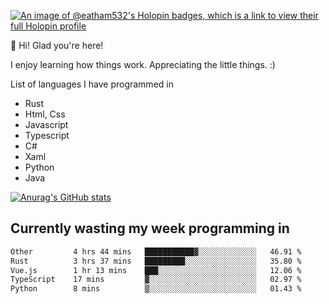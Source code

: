 [![An image of @eatham532's Holopin badges, which is a link to view their full Holopin profile](https://holopin.me/eatham532)](https://holopin.io/@eatham532)


👋 Hi! Glad you're here!

I enjoy learning how things work. Appreciating the little things. :)


List of languages I have programmed in
- Rust
- Html, Css
- Javascript
- Typescript
- C#
- Xaml
- Python
- Java

[![Anurag's GitHub stats](https://github-readme-stats.vercel.app/api?username=Eatham532&theme=dark)](https://github.com/anuraghazra/github-readme-stats)


## Currently wasting my week programming in
<!--START_SECTION:waka-->

```txt
Other         4 hrs 44 mins   ███████████▓░░░░░░░░░░░░░   46.91 %
Rust          3 hrs 37 mins   █████████░░░░░░░░░░░░░░░░   35.80 %
Vue.js        1 hr 13 mins    ███░░░░░░░░░░░░░░░░░░░░░░   12.06 %
TypeScript    17 mins         ▓░░░░░░░░░░░░░░░░░░░░░░░░   02.97 %
Python        8 mins          ▒░░░░░░░░░░░░░░░░░░░░░░░░   01.43 %
```

<!--END_SECTION:waka-->
